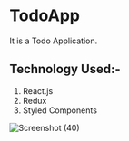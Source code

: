 # TodoApp
It is a Todo Application.
## Technology Used:-  
1. React.js
2. Redux
3. Styled Components
  
![Screenshot (40)](https://user-images.githubusercontent.com/61156183/133082868-904a502a-b98e-4d4c-a3a8-4bc1f3097a8a.png)

